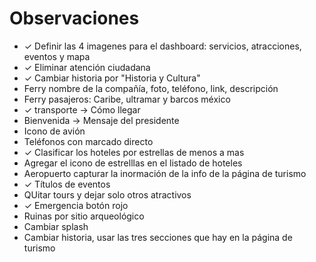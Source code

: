 # Observaciones
- ✓ Definir las 4 imagenes para el dashboard: servicios, atracciones, eventos y mapa
- ✓ Eliminar atención ciudadana
- ✓ Cambiar historia por "Historia y Cultura"
- Ferry nombre de la compañía, foto, teléfono, link, descripción
- Ferry pasajeros: Caribe, ultramar y barcos méxico
- ✓ transporte → Cómo llegar
- Bienvenida → Mensaje del presidente
- Icono de avión
- Teléfonos con marcado directo
- ✓ Clasificar los hoteles por estrellas de menos a mas
- Agregar el icono de estrelllas en el listado de hoteles
- Aeropuerto capturar la inormación de la info de la página de turismo
- ✓ Títulos de eventos
- QUitar tours y dejar solo otros atractivos
- ✓ Emergencia botón rojo
- Ruinas por sitio arqueológico
- Cambiar splash
- Cambiar historia, usar las tres secciones que hay en la página de turismo
